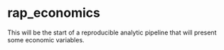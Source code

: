 # rap_economics

This will be the start of a reproducible analytic pipeline that will present some economic variables.
